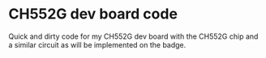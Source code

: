 # CH552G dev board code

Quick and dirty code for my CH552G dev board with the CH552G chip and a similar circuit as will be implemented on the badge.
